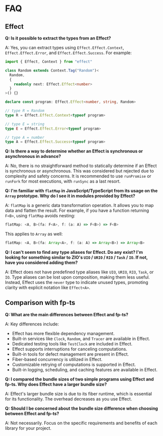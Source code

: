 # FAQ

## Effect

**Q: Is it possible to extract the types from an Effect?**

A: Yes, you can extract types using `Effect.Effect.Context`, `Effect.Effect.Error`, and `Effect.Effect.Success`. For example:

```ts
import { Effect, Context } from "effect"

class Random extends Context.Tag("Random")<
  Random,
  {
    readonly next: Effect.Effect<number>
  }
>() {}

declare const program: Effect.Effect<number, string, Random>

// type R = Random
type R = Effect.Effect.Context<typeof program>

// type E = string
type E = Effect.Effect.Error<typeof program>

// type A = number
type A = Effect.Effect.Success<typeof program>
```

**Q: Is there a way to determine whether an Effect is synchronous or asynchronous in advance?**

A: No, there is no straightforward method to statically determine if an Effect is synchronous or asynchronous. This was considered but rejected due to complexity and safety concerns. It is recommended to use `runPromise` or `runFork` for most executions, with `runSync` as a last resort.

**Q: I'm familiar with `flatMap` in JavaScript/TypeScript from its usage on the `Array` prototype. Why do I see it in modules provided by Effect?**

A: `flatMap` is a generic data transformation operation. It allows you to map data and flatten the result. For example, if you have a function returning `F<B>`, using `flatMap` avoids nesting:

```ts
flatMap: <A, B>(fa: F<A>, f: (a: A) => F<B>) => F<B>
```

This applies to `Array` as well:

```ts
flatMap: <A, B>(fa: Array<A>, f: (a: A) => Array<B>) => Array<B>
```

**Q: I can't seem to find any type aliases for Effect. Do any exist? I'm looking for something similar to ZIO's `UIO` / `URIO` / `RIO` / `Task` / `IO`. If not, have you considered adding them?**

A: Effect does not have predefined type aliases like `UIO`, `URIO`, `RIO`, `Task`, or `IO`. Type aliases can be lost upon composition, making them less useful. Instead, Effect uses the `never` type to indicate unused types, promoting clarity with explicit notation like `Effect<A>`.

## Comparison with fp-ts

**Q: What are the main differences between Effect and fp-ts?**

A: Key differences include:

- Effect has more flexible dependency management.
- Built-in services like `Clock`, `Random`, and `Tracer` are available in Effect.
- Dedicated testing tools like `TestClock` are included in Effect.
- Effect supports interruptions for canceling computations.
- Built-in tools for defect management are present in Effect.
- Fiber-based concurrency is utilized in Effect.
- Customizable retrying of computations is supported in Effect.
- Built-in logging, scheduling, and caching features are available in Effect.

**Q: I compared the bundle sizes of two simple programs using Effect and fp-ts. Why does Effect have a larger bundle size?**

A: Effect's larger bundle size is due to its fiber runtime, which is essential for its functionality. The overhead decreases as you use Effect.

**Q: Should I be concerned about the bundle size difference when choosing between Effect and fp-ts?**

A: Not necessarily. Focus on the specific requirements and benefits of each library for your project.